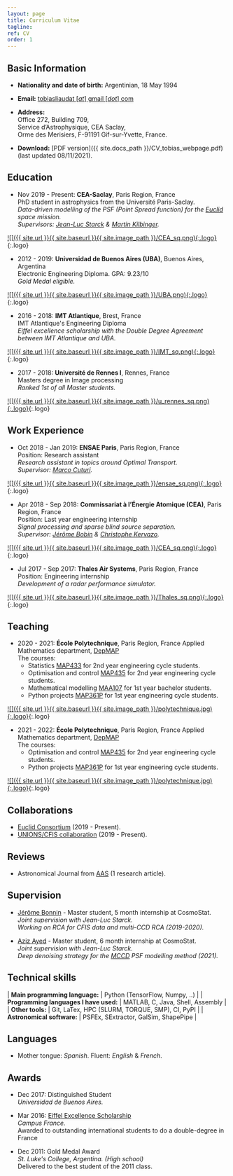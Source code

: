 ```yaml
---
layout: page
title: Curriculum Vitae
tagline:
ref: CV
order: 1
---
```


## Basic Information

* **Nationality and date of birth:** Argentinian, 18 May 1994

* **Email:** [tobiasliaudat [*at*] gmail [*dot*] com](mailto:tobiasliaudat@gmail.com)

* **Address:**  
    Office 272, Building 709,  
    Service d’Astrophysique, CEA Saclay,  
    Orme des Merisiers,
    F-91191 Gif-sur-Yvette, France.

* **Download:** [PDF version]({{ site.docs_path }}/CV_tobias_webpage.pdf) (last updated 08/11/2021).

## Education

<div class="begin-examples"></div>

* Nov 2019 - Present: **CEA-Saclay**, Paris Region, France  
    PhD student in astrophysics from the Université Paris-Saclay.  
    _Data-driven modelling of the PSF (Point Spread function) for the [Euclid](https://www.euclid-ec.org) space mission._  
    _Supervisors: [Jean-Luc Starck](http://jstarck.cosmostat.org) & [Martin Kilbinger](http://www.cosmostat.org/people/kilbinger)._

[![]({{ site.url }}{{ site.baseurl }}{{ site.image_path }}/CEA_sq.png){:.logo}](http://www.cea.fr){:.logo}

<div style="clear: both;"></div>

* 2012 - 2019: **Universidad de Buenos Aires (UBA)**, Buenos Aires, Argentina  
    Electronic Engineering Diploma. GPA: 9.23/10  
    _Gold Medal eligible._

[![]({{ site.url }}{{ site.baseurl }}{{ site.image_path }}/UBA.png){:.logo}](http://fi.uba.ar){:.logo}

<div style="clear: both;"></div>

* 2016 - 2018: **IMT Atlantique**, Brest, France  
    IMT Atlantique's Engineering Diploma  
    _Eiffel excellence scholarship with the Double Degree Agreement between IMT Atlantique and UBA._

[![]({{ site.url }}{{ site.baseurl }}{{ site.image_path }}/IMT_sq.png){:.logo}](https://www.imt-atlantique.fr/fr){:.logo}

<div style="clear: both;"></div>

* 2017 - 2018: **Université de Rennes I**, Rennes, France    
    Masters degree in Image processing  
    _Ranked 1st of all Master students._  

[![]({{ site.url }}{{ site.baseurl }}{{ site.image_path }}/u_rennes_sq.png){:.logo}](https://www.univ-rennes1.fr){:.logo}

<!-- <div class="end-examples"></div> -->
<div style="clear: both;"></div>

## Work Experience


* Oct 2018 - Jan 2019: **ENSAE Paris**, Paris Region, France  
    Position: Research assistant  
    _Research assistant in topics around Optimal Transport._  
    _Supervisor: [Marco Cuturi](https://marcocuturi.net)._

[![]({{ site.url }}{{ site.baseurl }}{{ site.image_path }}/ensae_sq.png){:.logo}](https://www.ensae.fr){:.logo}

<div style="clear: both;"></div>

* Apr 2018 - Sep 2018: **Commissariat à l’Énergie Atomique (CEA)**, Paris Region, France  
    Position: Last year engineering internship  
    _Signal processing and sparse blind source separation._  
    _Supervisor: [Jérôme Bobin](http://jbobin.cosmostat.org) & [Christophe Kervazo](https://www.cosmostat.org/people/christophe-kervazo)._

[![]({{ site.url }}{{ site.baseurl }}{{ site.image_path }}/CEA_sq.png){:.logo}](http://www.cea.fr){:.logo}

<div style="clear: both;"></div>

* Jul 2017 - Sep 2017: **Thales Air Systems**, Paris Region, France    
    Position: Engineering internship  
    _Development of a radar performance simulator._  

[![]({{ site.url }}{{ site.baseurl }}{{ site.image_path }}/Thales_sq.png){:.logo}](https://www.thalesgroup.com/en){:.logo}

<div style="clear: both;"></div>


## Teaching

* 2020 - 2021: **École Polytechnique**,  Paris Region, France
    Applied Mathematics department, [DepMAP](https://portail.polytechnique.edu/mathematiquesappliquees/fr)  
    The courses:
    - Statistics [MAP433](https://moodle.polytechnique.fr/enrol/index.php?id=9662) for 2nd year engineering cycle students.  
    - Optimisation and control [MAP435](http://www.cmap.polytechnique.fr/~allaire/cours_map435.html) for 2nd year engineering cycle students.  
    - Mathematical modelling [MAA107](https://moodle.polytechnique.fr/enrol/index.php?id=10514) for 1st year bachelor students.  
    - Python projects [MAP361P](https://moodle.polytechnique.fr/enrol/index.php?id=10152) for 1st year engineering cycle students.

[![]({{ site.url }}{{ site.baseurl }}{{ site.image_path }}/polytechnique.jpg){:.logo}](https://www.polytechnique.edu/en){:.logo}

* 2021 - 2022: **École Polytechnique**,  Paris Region, France
    Applied Mathematics department, [DepMAP](https://portail.polytechnique.edu/mathematiquesappliquees/fr)  
    The courses: 
    - Optimisation and control [MAP435](http://www.cmap.polytechnique.fr/~allaire/cours_map435.html) for 2nd year engineering cycle students.  
    - Python projects [MAP361P](https://moodle.polytechnique.fr/enrol/index.php?id=10152) for 1st year engineering cycle students.  

[![]({{ site.url }}{{ site.baseurl }}{{ site.image_path }}/polytechnique.jpg){:.logo}](https://www.polytechnique.edu/en){:.logo}

<div class="end-examples"></div>

## Collaborations

- [Euclid Consortium](https://www.euclid-ec.org) (2019 - Present).  
- [UNIONS/CFIS collaboration](https://www.cfht.hawaii.edu/Science/CFIS/) (2019 - Present).

## Reviews
* Astronomical Journal from [AAS](https://journals.aas.org/astronomical-journal/) (1 research article).

## Supervision

* [Jérôme Bonnin](https://www.linkedin.com/in/jérôme-bonnin-338260161/) - Master student, 5 month internship at CosmoStat.  
    _Joint supervision with Jean-Luc Starck._  
    _Working on RCA for CFIS data and multi-CCD RCA (2019-2020)._  

* [Aziz Ayed](https://www.linkedin.com/in/aziz-ayed-b614a1170/?originalSubdomain=fr) - Master student, 6 month internship at CosmoStat.  
    _Joint supervision with Jean-Luc Starck._  
    _Deep denoising strategy for the [MCCD](https://doi.org/10.1051/0004-6361/202039584) PSF modelling method (2021)._  

## Technical skills

| **Main programming language:** | Python (TensorFlow, Numpy, ..) |
| **Programming languages I have used:**  | MATLAB, C, Java, Shell, Assembly   |
| **Other tools:**  | Git, LaTex, HPC (SLURM, TORQUE, SMP), CI, PyPI   |
| **Astronomical software:**  | PSFEx, SExtractor, GalSim, ShapePipe   |

## Languages

* Mother tongue: _Spanish_. Fluent: _English_ & _French_.

## Awards

* Dec 2017: Distinguished Student  
    _Universidad de Buenos Aires._

* Mar 2016: [Eiffel Excellence Scholarship](https://www.campusfrance.org/en/eiffel-scholarship-program-of-excellence)   
    _Campus France._  
    Awarded to outstanding international students to do a double-degree in France

* Dec 2011: Gold Medal Award  
    _St. Luke's College, Argentina. (High school)_  
    Delivered to the best student of the 2011 class.
